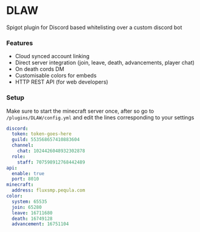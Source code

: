 # DLAW

Spigot plugin for Discord based whitelisting over a custom discord bot

### Features

- Cloud synced account linking
- Direct server integration (join, leave, death, advancements, player chat)
- On death cords DM
- Customisable colors for embeds
- HTTP REST API (for web developers)

### Setup

Make sure to start the minecraft server once, after so go to `/plugins/DLAW/config.yml` and edit the lines corresponding to your settings

```yaml
discord:
  token: token-goes-here
  guild: 553568657410883604
  channel:
    chat: 1024426048932302878
  role:
    staff: 707598912768442489
api:
  enable: true
  port: 8010
minecraft:
  address: fluxsmp.pequla.com
color:
  system: 65535
  join: 65280
  leave: 16711680
  death: 16749128
  advancement: 16751104
```